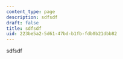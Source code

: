 ```yaml
---
content_type: page
description: sdfsdf
draft: false
title: sdfsdf
uid: 223be5a2-5d61-47bd-b1fb-fdb0b21dbb82
---
```

sdfsdf
